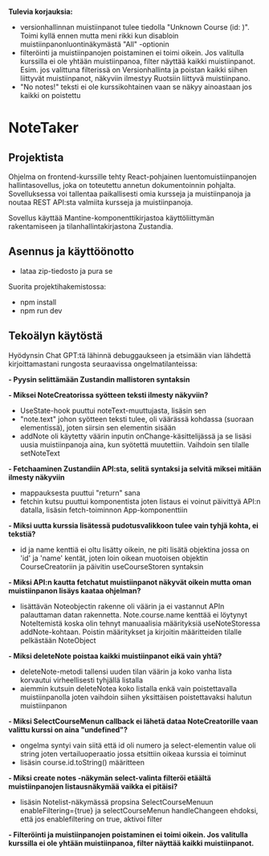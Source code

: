 **Tulevia korjauksia:**
- versionhallinnan muistiinpanot tulee tiedolla "Unknown Course (id: )". Toimi kyllä ennen mutta meni rikki kun disabloin muistiinpanonluontinäkymästä "All" -optionin
- filteröinti ja muistiinpanojen poistaminen ei toimi oikein. Jos valitulla kurssilla ei ole yhtään muistiinpanoa, filter näyttää kaikki muistiinpanot. Esim. jos valittuna filterissä on Versionhallinta ja poistan kaikki siihen liittyvät muistiinpanot, näkyviin ilmestyy Ruotsiin liittyvä muistiinpano.
- "No notes!" teksti ei ole kurssikohtainen vaan se näkyy ainoastaan jos kaikki on poistettu

# NoteTaker

## Projektista

Ohjelma on frontend-kurssille tehty React-pohjainen luentomuistiinpanojen hallintasovellus, joka on toteutettu annetun dokumentoinnin pohjalta. 
Sovelluksessa voi tallentaa paikallisesti omia kursseja ja muistiinpanoja ja noutaa REST API:sta valmiita kursseja ja muistiinpanoja.

Sovellus käyttää Mantine-komponenttikirjastoa käyttöliittymän rakentamiseen ja tilanhallintakirjastona Zustandia.

## Asennus ja käyttöönotto

- lataa zip-tiedosto ja pura se

Suorita projektihakemistossa:
- npm install
- npm run dev

## Tekoälyn käytöstä

Hyödynsin Chat GPT:tä lähinnä debuggaukseen ja etsimään vian lähdettä kirjoittamastani rungosta seuraavissa ongelmatilanteissa:

**- Pyysin selittämään Zustandin mallistoren syntaksin**

**- Miksei NoteCreatorissa syötteen teksti ilmesty näkyviin?**
- UseState-hook puuttui noteText-muuttujasta, lisäsin sen
- "note.text" johon syötteen teksti tulee, oli väärässä kohdassa (suoraan elementissä), joten siirsin sen elementin sisään
- addNote oli käytetty väärin inputin onChange-käsittelijässä ja se lisäsi uusia muistiinpanoja aina, kun syötettä muutettiin. Vaihdoin sen tilalle setNoteText 

**- Fetchaaminen Zustandiin API:sta, selitä syntaksi ja selvitä miksei mitään ilmesty näkyviin**
- mappauksesta puuttui "return" sana
- fetchin kutsu puuttui komponentista joten listaus ei voinut päivittyä API:n datalla, lisäsin fetch-toiminnon App-komponenttiin

**- Miksi uutta kurssia lisätessä pudotusvalikkoon tulee vain tyhjä kohta, ei tekstiä?**
- id ja name kenttiä ei oltu lisätty oikein, ne piti lisätä objektina jossa on 'id' ja 'name' kentät, joten loin oikean muotoisen objektin CourseCreatoriin ja päivitin useCourseStoren syntaksin

**- Miksi API:n kautta fetchatut muistiinpanot näkyvät oikein mutta oman muistiinpanon lisäys kaataa ohjelman?**
- lisättävän Noteobjectin rakenne oli väärin ja ei vastannut APIn palauttaman datan rakennetta. Note.course.name kenttää ei löytynyt NoteItemistä koska olin tehnyt manuaalisia määrityksiä useNoteStoressa addNote-kohtaan. Poistin määritykset ja kirjoitin määritteiden tilalle pelkästään NoteObject

**- Miksi deleteNote poistaa kaikki muistiinpanot eikä vain yhtä?**
- deleteNote-metodi tallensi uuden tilan väärin ja koko vanha lista korvautui virheellisesti tyhjällä listalla
- aiemmin kutsuin deleteNotea koko listalla enkä vain poistettavalla muistiinpanolla joten vaihdoin siihen yksittäisen poistettavaksi halutun muistiinpanon

**- Miksi SelectCourseMenun callback ei lähetä dataa NoteCreatorille vaan valittu kurssi on aina "undefined"?**
- ongelma syntyi vain siitä että id oli numero ja select-elementin value oli string joten vertailuoperaatio jossa etsittiin oikeaa kurssia ei toiminut
- lisäsin course.id.toString() määritteen

**- Miksi create notes -näkymän select-valinta filteröi etäältä muistiinpanojen listausnäkymää vaikka ei pitäisi?**
- lisäsin Notelist-näkymässä propsina SelectCourseMenuun enableFiltering={true} ja selectCourseMenun handleChangeen ehdoksi, että jos enablefiltering on true, aktivoi filter

**- Filteröinti ja muistiinpanojen poistaminen ei toimi oikein. Jos valitulla kurssilla ei ole yhtään muistiinpanoa, filter näyttää kaikki muistiinpanot.**


